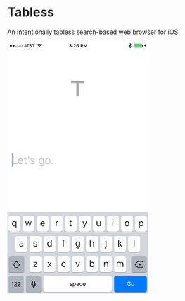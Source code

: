 # Tabless

An intentionally tabless search-based web browser for iOS

<img src="https://raw.githubusercontent.com/ericbomgardner/tabless/master/screenshot.png" alt="Screenshot of Tabless" width=320 />
